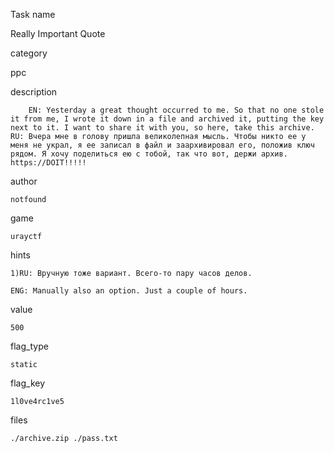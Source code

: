 Task name

   Really Important Quote

category

   ppc

description

    	EN: Yesterday a great thought occurred to me. So that no one stole it from me, I wrote it down in a file and archived it, putting the key next to it. I want to share it with you, so here, take this archive.
	RU: Вчера мне в голову пришла великолепная мысль. Чтобы никто ее у меня не украл, я ее записал в файл и заархивировал его, положив ключ рядом. Я хочу поделиться ею с тобой, так что вот, держи архив.
	https://DOIT!!!!!

author

    notfound

game

    urayctf

hints

    1)RU: Вручную тоже вариант. Всего-то пару часов делов.

    ENG: Manually also an option. Just a couple of hours.


value

    500

flag_type

    static

flag_key

    1l0ve4rc1ve5

files

    ./archive.zip ./pass.txt


